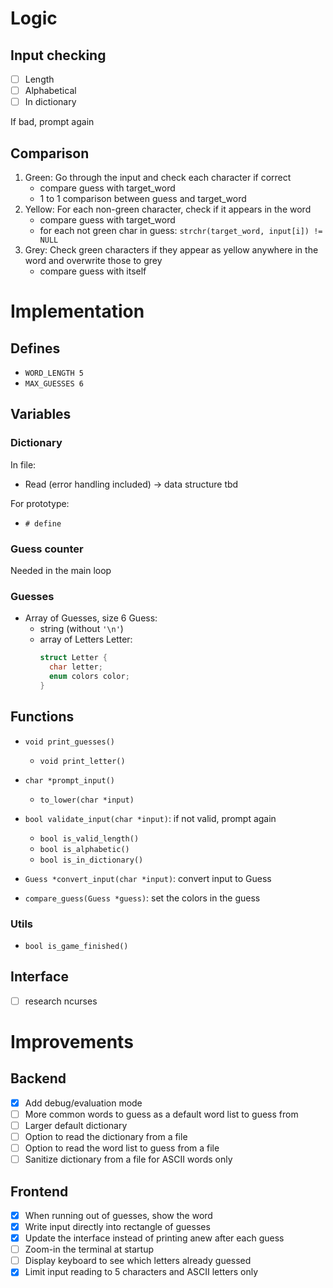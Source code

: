 # Logic

## Input checking
- [ ] Length
- [ ] Alphabetical
- [ ] In dictionary

If bad, prompt again

## Comparison
1. Green: Go through the input and check each character if correct
	- compare guess with target_word
	- 1 to 1 comparison between guess and target_word
2. Yellow: For each non-green character, check if it appears in the word
	- compare guess with target_word
	- for each not green char in guess: `strchr(target_word, input[i]) != NULL`
3. Grey: Check green characters if they appear as yellow anywhere in the word and overwrite those to grey
	- compare guess with itself

# Implementation

## Defines

- `WORD_LENGTH 5`
- `MAX_GUESSES 6`

## Variables

### Dictionary
In file:
- Read (error handling included) -> data structure tbd

For prototype:
- `# define`

### Guess counter

Needed in the main loop

### Guesses

- Array of Guesses, size 6
  Guess:
	- string (without `'\n'`)
	- array of Letters
	  Letter:
	  ```c
	  struct Letter {
	  	char letter;
	  	enum colors color;
	  }
	  ```

## Functions

- `void print_guesses()`
	- `void print_letter()`

- `char *prompt_input()`
	- `to_lower(char *input)`

- `bool validate_input(char *input)`: if not valid, prompt again
	- `bool is_valid_length()`
	- `bool is_alphabetic()`
	- `bool is_in_dictionary()`

- `Guess *convert_input(char *input)`: convert input to Guess

- `compare_guess(Guess *guess)`: set the colors in the guess

### Utils

- `bool is_game_finished()`



## Interface

- [ ] research ncurses


# Improvements

## Backend

- [X] Add debug/evaluation mode
- [ ] More common words to guess as a default word list to guess from
- [ ] Larger default dictionary
- [ ] Option to read the dictionary from a file
- [ ] Option to read the word list to guess from a file
- [ ] Sanitize dictionary from a file for ASCII words only

## Frontend

- [X] When running out of guesses, show the word
- [X] Write input directly into rectangle of guesses
- [X] Update the interface instead of printing anew after each guess
- [ ] Zoom-in the terminal at startup
- [ ] Display keyboard to see which letters already guessed
- [X] Limit input reading to 5 characters and ASCII letters only

